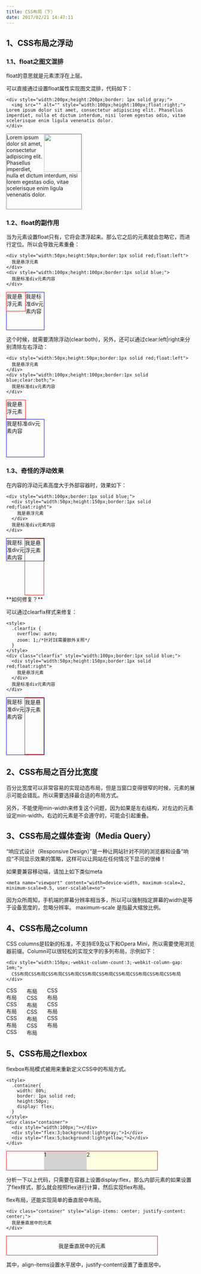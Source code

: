 ```yaml
---
title: CSS布局（下）
date: 2017/02/21 14:47:11
---
```


## 1、CSS布局之浮动

### 1.1、float之图文混排

float的意思就是元素漂浮在上层。

可以直接通过设置float属性实现图文混排，代码如下：

	<div style="width:200px;height:200px;border: 1px solid gray;">
	  <img src="" alt="" style="width:100px;height:100px;float:right;"> Lorem ipsum dolor sit amet, consectetur adipiscing elit. Phasellus imperdiet, nulla et dictum interdum, nisi lorem egestas odio, vitae scelerisque enim ligula venenatis dolor.
	</div>

<div style="width:200px;height:200px;border: 1px solid gray;">
  <img src="" alt="" style="width:100px;height:100px;float:right;"> Lorem ipsum dolor sit amet, consectetur adipiscing elit. Phasellus imperdiet, nulla et dictum interdum, nisi lorem egestas odio, vitae scelerisque enim ligula venenatis dolor.
</div>

### 1.2、float的副作用

当为元素设置float只有，它将会漂浮起来。那么它之后的元素就会忽略它，而进行定位。所以会导致元素重叠：

	<div style="width:50px;height:50px;border:1px solid red;float:left">
	  我是悬浮元素
	</div>
	<div style="width:100px;height:100px;border:1px solid blue;">
	  我是标准div元素内容
	</div>

<div style="width:50px;height:50px;border:1px solid red;float:left">
  我是悬浮元素
</div>
<div style="width:100px;height:100px;border:1px solid blue;">
  我是标准div元素内容
</div>

这个时候，就需要清除浮动(clear:both)，另外，还可以通过clear:left|right来分别清除左右浮动：
	
	<div style="width:50px;height:50px;border:1px solid red;float:left">
	  我是悬浮元素
	</div>
	<div style="width:100px;height:100px;border:1px solid blue;clear:both;">
	  我是标准div元素内容
	</div>

<div style="width:50px;height:50px;border:1px solid red;float:left">
  我是悬浮元素
</div>
<div style="width:100px;height:100px;border:1px solid blue;clear:both;">
  我是标准div元素内容
</div>

### 1.3、奇怪的浮动效果

在内容的浮动元素高度大于外部容器时，效果如下：

	
	<div style="width:100px;border:1px solid blue;">
	  <div style="width:50px;height:150px;border:1px solid red;float:right">
	    我是悬浮元素
	  </div>
	  我是标准div元素内容
	</div>


<div style="width:100px;border:1px solid blue;">
  <div style="width:50px;height:150px;border:1px solid red;float:right">
    我是悬浮元素
  </div>
  我是标准div元素内容
</div>

<div style="clear:both;"></div>
	**如何修复？**

可以通过clearfix样式来修复：

	<style>
	  .clearfix {
	    overflow: auto;
	    zoom: 1;/*针对IE需要额外关照*/
	  }
	</style>
	<div class="clearfix" style="width:100px;border:1px solid blue;">
	  <div style="width:50px;height:150px;border:1px solid red;float:right">
	    我是悬浮元素
	  </div>
	  我是标准div元素内容
	</div>

<style>
  .clearfix {
    overflow: auto;
    zoom: 1;/*针对IE需要额外关照*/
  }
</style>
<div class="clearfix" style="width:100px;border:1px solid blue;">
  <div style="width:50px;height:150px;border:1px solid red;float:right">
    我是悬浮元素
  </div>
  我是标准div元素内容
</div>

## 2、CSS布局之百分比宽度

百分比宽度可以非常容易的实现动态布局，但是当窗口变得很窄的时候，元素的展示可能会错乱。所以需要选择最合适的布局方式。

另外，不能使用min-width来修复这个问题，因为如果是左右结构，对左边的元素设定min-width，右边的元素是不会遵守的，可能会引起重叠。

## 3、CSS布局之媒体查询（Media Query）

“响应式设计（Responsive Design）”是一种让网站针对不同的浏览器和设备“响应”不同显示效果的策略，这样可以让网站在任何情况下显示的很棒！

如果要兼容移动端，请加上如下类似meta

	
	<meta name="viewport" content="width=device-width, maximum-scale=2, minimum-scale=0.5, user-scalable=no">

因为众所周知，手机端的屏幕分辨率相当多，所以可以强制指定屏幕的width是等于设备宽度的，忽略分辨率。
maximum-scale 是指最大缩放比例。

## 4、CSS布局之column

CSS columns是较新的标准，不支持IE9及以下和Opera Mini，所以需要使用浏览器前缀。Column可以很轻松的实现文字的多列布局，示例如下：

	<div style="width:150px;-webkit-column-count:3;-webkit-column-gap: 1em;">
	  CSS布局CSS布局CSS布局CSS布局CSS布局CSS布局CSS布局CSS布局CSS布局CSS布局
	</div>

<div style="width:150px;-webkit-column-count:3;-webkit-column-gap: 1em;">
  CSS布局CSS布局CSS布局CSS布局CSS布局CSS布局CSS布局CSS布局CSS布局CSS布局
</div>

## 5、CSS布局之flexbox

flexbox布局模式被用来重新定义CSS中的布局方式。

	<style>
	  .container{
	    width: 80%;
	    border: 1px solid red;
	    height:50px;
	    display: flex;
	  }
	</style>
	<div class="container">
	  <div style="width:100px;"></div>
	  <div style="flex:3;background:lightgray;">1</div>
	  <div style="flex:5;background:lightyellow;">2</div>
	</div>

<style>
  .container{
    width: 80%;
    border: 1px solid red;
    height:50px;
    display: flex;
  }
</style>
<div class="container">
  <div style="width:100px;"></div>
  <div style="flex:3;background:lightgray;">1</div>
  <div style="flex:5;background:lightyellow;">2</div>
</div>

分析一下以上代码，只需要在容器上设置display:flex，那么内部元素的如果设置了flex样式，那么就会按照flex进行计算，然后实现flex布局。

flex布局，还能实现简单的垂直居中布局。

	<div class="container" style="align-items: center; justify-content: center;">
	  我是垂直居中的元素
	</div>

<div class="container" style="align-items: center; justify-content: center;">
  我是垂直居中的元素
</div>

其中，align-items设置水平居中，justify-content设置了垂直居中。